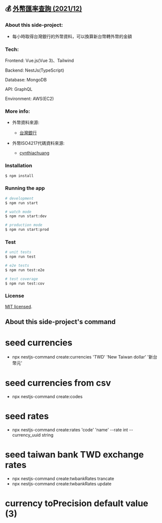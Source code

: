 ## 💰 [外幣匯率查詢 (2021/12)](https://currency-exchanger-nestjs.bibiota.com/)

### About this side-project:

- 每小時取得台灣銀行的外幣資料，可以換算新台幣轉外幣的金額

### Tech:

Frontend: Vue.js(Vue 3)、Tailwind

Backend: NestJs(TypeScript)

Database: MongoDB

API: GraphQL

Environment: AWS(EC2)

### More info:

- 外幣資料來源:
  - [台灣銀行](https://rate.bot.com.tw/xrt?Lang=zh-TW)

- 外幣ISO4217代碼資料來源:
  - [cynthiachuang](https://cynthiachuang.github.io/ISO-4217-Currency-Codes/W)

### Installation

```bash
$ npm install
```

### Running the app

```bash
# development
$ npm run start

# watch mode
$ npm run start:dev

# production mode
$ npm run start:prod
```

### Test

```bash
# unit tests
$ npm run test

# e2e tests
$ npm run test:e2e

# test coverage
$ npm run test:cov
```

### License

[MIT licensed](LICENSE).

## About this side-project's command

# seed currencies
- npx nestjs-command create:currencies 'TWD' 'New Taiwan dollar' '新台幣元'

# seed currencies from csv
- npx nestjs-command create:codes
# seed rates
- npx nestjs-command create:rates 'code' 'name' --rate int --currency_uuid string
# seed taiwan bank TWD exchange rates
- npx nestjs-command create:twbankRates trancate
- npx nestjs-command create:twbankRates update

# currency toPrecision default value (3)
